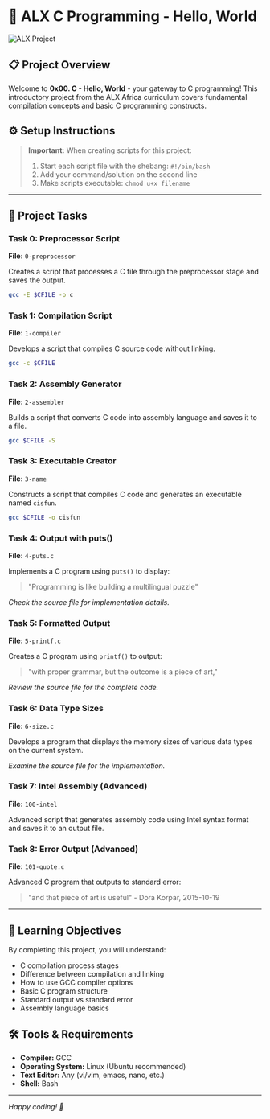 # 🚀 ALX C Programming - Hello, World

![ALX Project](https://user-images.githubusercontent.com/105258746/189208480-2fccc610-22af-4ed9-8928-2ebf0e99b002.png)

## 📋 Project Overview

Welcome to **0x00. C - Hello, World** - your gateway to C programming! This introductory project from the ALX Africa curriculum covers fundamental compilation concepts and basic C programming constructs.

## ⚙️ Setup Instructions

> **Important:** When creating scripts for this project:
> 1. Start each script file with the shebang: `#!/bin/bash`
> 2. Add your command/solution on the second line
> 3. Make scripts executable: `chmod u+x filename`

---

## 📁 Project Tasks

### Task 0: Preprocessor Script
**File:** `0-preprocessor`

Creates a script that processes a C file through the preprocessor stage and saves the output.

```bash
gcc -E $CFILE -o c
```

### Task 1: Compilation Script
**File:** `1-compiler`

Develops a script that compiles C source code without linking.

```bash
gcc -c $CFILE
```

### Task 2: Assembly Generator
**File:** `2-assembler`

Builds a script that converts C code into assembly language and saves it to a file.

```bash
gcc $CFILE -S
```

### Task 3: Executable Creator
**File:** `3-name`

Constructs a script that compiles C code and generates an executable named `cisfun`.

```bash
gcc $CFILE -o cisfun
```

### Task 4: Output with puts()
**File:** `4-puts.c`

Implements a C program using `puts()` to display:
> "Programming is like building a multilingual puzzle"

*Check the source file for implementation details.*

### Task 5: Formatted Output
**File:** `5-printf.c`

Creates a C program using `printf()` to output:
> "with proper grammar, but the outcome is a piece of art,"

*Review the source file for the complete code.*

### Task 6: Data Type Sizes
**File:** `6-size.c`

Develops a program that displays the memory sizes of various data types on the current system.

*Examine the source file for the implementation.*

### Task 7: Intel Assembly (Advanced)
**File:** `100-intel`

Advanced script that generates assembly code using Intel syntax format and saves it to an output file.

### Task 8: Error Output (Advanced)
**File:** `101-quote.c`

Advanced C program that outputs to standard error:
> "and that piece of art is useful" - Dora Korpar, 2015-10-19

---

## 🎯 Learning Objectives

By completing this project, you will understand:
- C compilation process stages
- Difference between compilation and linking
- How to use GCC compiler options
- Basic C program structure
- Standard output vs standard error
- Assembly language basics

## 🛠️ Tools & Requirements

- **Compiler:** GCC
- **Operating System:** Linux (Ubuntu recommended)
- **Text Editor:** Any (vi/vim, emacs, nano, etc.)
- **Shell:** Bash

---

*Happy coding! 🎉*
